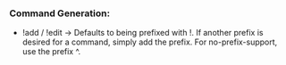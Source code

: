 ### Command Generation:
- !add / !edit -> Defaults to being prefixed with !. If another prefix is desired for a command, simply add the prefix. For no-prefix-support, use the prefix ^.
